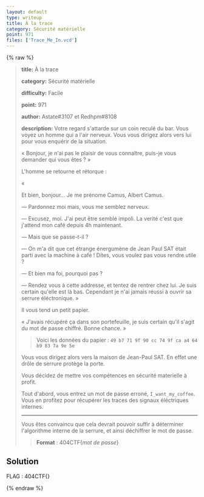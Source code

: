```yaml
---
layout: default
type: writeup
title: À la trace
category: Sécurité matérielle
point: 971
files: ['Trace_Me_In.vcd']
---
```


{% raw %}
> **title:** À la trace
>
> **category:** Sécurité matérielle
>
> **difficulty:** Facile
>
> **point:** 971
>
> **author:** Astate#3107 et Redhpm#8108
>
> **description:**
> Votre regard s'attarde sur un coin reculé du bar. Vous voyez un homme qui a l'air nerveux. Vous vous dirigez alors vers lui pour vous enquérir de la situation. 
> 
> « Bonjour, je n'ai pas le plaisir de vous connaître, puis-je vous demander qui vous êtes ? » 
> 
> L'homme se retourne et rétorque : 
> 
> «
> 
> Et bien, bonjour... Je me prénome Camus, Albert Camus.
> 
>  — Pardonnez moi mais, vous me semblez nerveux.
> 
>  
> 
>  — Excusez, moi. J'ai peut être semblé impoli. La verité c'est que j'attend mon café depuis 4h maintenant.
> 
>  
> 
>  — Mais que se passe-t-il ?
> 
>  
> 
>  — On m'a dit que cet étrange énergumène de Jean Paul SAT était parti avec la machine à café ! Dites, vous voulez pas vous rendre utile ?
> 
>  
> 
>  — Et bien ma foi, pourquoi pas ?
> 
>  
> 
>  — Rendez vous à cette addresse, et tentez de rentrer chez lui. Je suis certain qu'elle est là bas. Cependant je n'ai jamais réussi à ouvrir sa serrure éléctronique. » 
> 
> Il vous tend un petit papier. 
> 
> « J'avais récupéré ça dans son portefeuille, je suis certain qu'il s'agit du mot de passe chiffré. Bonne chance. » 
> 
> > Voici les données du papier : `49 b7 71 9f 90 cc 74 9f ca a4 64 b9 83 7a 9e 5e` 
> 
> Vous vous dirigez alors vers la maison de Jean-Paul SAT. En effet une drôle de serrure protège la porte. 
> 
> Vous décidez de mettre vos compétences en sécurité materielle à profit.
> 
> Tout d'abord, vous entrez un mot de passe erroné, `I_want_my_coffee`. Vous en profitez pour récupérer les traces des signaux éléctriques internes. 
> 
> ***
> 
> Vous êtes convaincu que cela devrait pouvoir suffir à déterminer l'algorithme interne de la serrure, et ainsi déchiffrer le mot de passe.
> 
> > **Format** : 404CTF{*mot de passe*}

## Solution


<span class="flag">FLAG : 404CTF{}</span>

{% endraw %}